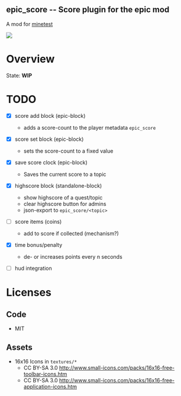 
epic_score -- Score plugin for the epic mod
-----------------


A mod for [minetest](http://www.minetest.net)

![](https://github.com/damocles-minetest/epic_score/workflows/luacheck/badge.svg)

# Overview

State: **WIP**

# TODO

* [x] score add block (epic-block)
  * adds a score-count to the player metadata `epic_score`

* [x] score set block (epic-block)
  * sets the score-count to a fixed value

* [x] save score clock (epic-block)
  * Saves the current score to a topic

* [x] highscore block (standalone-block)
  * show highscore of a quest/topic
  * clear highscore button for admins
  * json-export to `epic_score/<topic>`

* [ ] score items (coins)
  * add to score if collected (mechanism?)

* [x] time bonus/penalty
  * de- or increases points every n seconds

* [ ] hud integration

# Licenses

## Code

* MIT

## Assets

* 16x16 Icons in `textures/*`
  * CC BY-SA 3.0 http://www.small-icons.com/packs/16x16-free-toolbar-icons.htm
  * CC BY-SA 3.0 http://www.small-icons.com/packs/16x16-free-application-icons.htm

